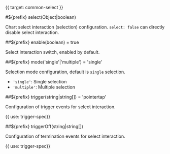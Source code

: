 {{ target: common-select }}

<!-- ISelectSpec -->

#${prefix} select(Object|boolean)

Chart select interaction (selection) configuration. `select: false` can directly disable select interaction.

##${prefix} enable(boolean) = true

Select interaction switch, enabled by default.

##${prefix} mode('single'|'multiple') = 'single'

Selection mode configuration, default is `single` selection.

- `'single'`: Single selection
- `'multiple'`: Multiple selection

##${prefix} trigger(string|string[]) = 'pointertap'

Configuration of trigger events for select interaction.

{{ use: trigger-spec}}

##${prefix} triggerOff(string|string[])

Configuration of termination events for select interaction.

{{ use: trigger-spec}}
